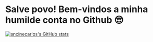# Salve povo! Bem-vindos a minha humilde conta no Github 😎
[![encinecarlos's GitHub stats](https://github-readme-stats.vercel.app/api?username=encinecarlos&show_icons=true&theme=tokyonight)](https://github.com/encinecarlos/github-readme-stats)

